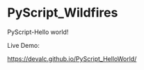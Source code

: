 # PyScript_Wildfires
 PyScript-Hello world!  

Live Demo:

https://devalc.github.io/PyScript_HelloWorld/